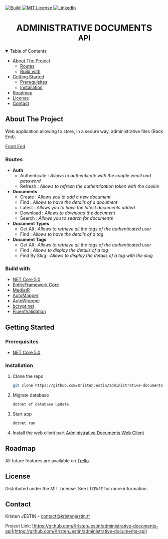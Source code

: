 [![Build][build-shield]][build-url]
[![MIT License][license-shield]][license-url]
[![LinkedIn][linkedin-shield]][linkedin-url]

<h1 align="center">
	<b>ADMINISTRATIVE DOCUMENTS</b>
	<br />
	<small align="center">API</small>
</h1>

<details open="open">
  <summary>Table of Contents</summary>
<!-- TOC depthfrom:2 -->

-   [About The Project](#about-the-project)
    -   [Routes](#routes)
    -   [Build with](#build-with)
-   [Getting Started](#getting-started)
    -   [Prerequisites](#prerequisites)
    -   [Installation](#installation)
-   [Roadmap](#roadmap)
-   [License](#license)
-   [Contact](#contact)

<!-- /TOC -->
</details>

## About The Project

Web application allowing to store, in a secure way, administrative files (Back End).

[Front End](https://github.com/KristenJestin/administrative-documents-client-web)

### Routes

-   **Auth**
    -   Authenticate : _Allows to authenticate with the couple email and password_
    -   Refresh : _Allows to refresh the authentication token with the cookie_
-   **Documents**
    -   Create : _Allows you to add a new document_
    -   Find : _Allows to have the details of a document_
    -   Latest : _Allows you to have the latest documents added_
    -   Download : _Allows to download the document_
    -   Search : _Allows you to search for documents_
-   **Document Types**
    -   Get All : _Allows to retrieve all the tags of the authenticated user_
    -   Find : _Allows to have the details of a tag_
-   **Document Tags**
    -   Get All : _Allows to retrieve all the tags of the authenticated user_
    -   Find : _Allows to display the details of a tag_
    -   Find By Slug : _Allows to display the details of a tag with the slug_

### Build with

-   [NET Core 5.0](https://dotnet.microsoft.com)
-   [EntityFramework Core](https://github.com/dotnet/efcore)
-   [MediatR](https://github.com/jbogard/MediatR)
-   [AutoMapper](https://github.com/AutoMapper/AutoMapper)
-   [AutoWrapper](https://github.com/proudmonkey/AutoWrapper)
-   [bcrypt.net](https://github.com/BcryptNet/bcrypt.net)
-   [FluentValidation](https://github.com/FluentValidation/FluentValidation)

## Getting Started

### Prerequisites

-   [NET Core 5.0](https://dotnet.microsoft.com/download/dotnet/5.0)

### Installation

1. Clone the repo
    ```sh
    git clone https://github.com/KristenJestin/administrative-documents-api.git
    ```
2. Migrate database
    ```sh
    dotnet ef database update
    ```
3. Start app
    ```sh
    dotnet run
    ```
4. Install the web client part [Administrative Documents Web Client](https://github.com/KristenJestin/administrative-documents-client-web)

## Roadmap

All future features are available on [Trello](https://trello.com/b/RldA4clM/%F0%9F%93%84-administrative-documents).

## License

Distributed under the MIT License. See `LICENSE` for more information.

<!-- CONTACT -->

## Contact

Kristen JESTIN - [contact@kristenjestin.fr](mailto:contact@kristenjestin.fr)

Project Link: [https://github.com/KristenJestin/administrative-documents-api](https://github.com/KristenJestin/administrative-documents-api)

<!-- MARKDOWN LINKS & IMAGES -->

[build-shield]: https://img.shields.io/github/workflow/status/KristenJestin/administrative-documents-api/Build?style=for-the-badge
[build-url]: https://github.com/KristenJestin/administrative-documents-api/actions?query=workflow:Build
[license-shield]: https://img.shields.io/github/license/KristenJestin/administrative-documents-api.svg?style=for-the-badge
[license-url]: https://github.com/KristenJestin/administrative-documents-api/blob/master/LICENSE
[linkedin-shield]: https://img.shields.io/badge/-LinkedIn-black.svg?style=for-the-badge&logo=linkedin&colorB=555
[linkedin-url]: https://linkedin.com/in/kristen-jestin

